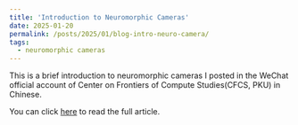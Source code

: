 ```yaml
---
title: 'Introduction to Neuromorphic Cameras'
date: 2025-01-20
permalink: /posts/2025/01/blog-intro-neuro-camera/
tags:
  - neuromorphic cameras
---
```


This is a brief introduction to neuromorphic cameras I posted in the WeChat official account of Center on Frontiers of Compute Studies(CFCS, PKU) in Chinese.  

You can click [here](https://mp.weixin.qq.com/s/x9whmlisuoi1VImVWegcDA) to read the full article. 
